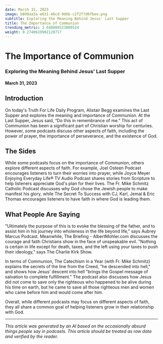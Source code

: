```yaml
---
date: March 31, 2023
image: b899aa3a-e631-46cd-9d6b-c2f2f7d6fbee.png
subtitle: Exploring the Meaning Behind Jesus' Last Supper
title: The Importance of Communion
trending_metric: 3.648809523809524
weight: 0.2740619902120717
---
```

# The Importance of Communion
### Exploring the Meaning Behind Jesus' Last Supper
#### March 31, 2023

## Introduction
On today's Truth For Life Daily Program, Alistair Begg examines the Last Supper and explores the meaning and importance of Communion. At the Last Supper, Jesus said, “Do this in remembrance of me.” This act of Communion has been a significant part of Christian worship for centuries. However, some podcasts discuss other aspects of faith, including the power of prayer, the importance of perseverance, and the existence of God.

## The Sides
While some podcasts focus on the importance of Communion, others explore different aspects of faith. For example, Joel Osteen Podcast encourages listeners to turn their worries into prayer, while Joyce Meyer Enjoying Everyday Life® TV Audio Podcast shares stories from Scripture to help listeners appreciate God's plan for their lives. The Fr. Mike Schmitz Catholic Podcast discusses why God chose the Jewish people to make manifest his glory, while The Secret To Success with CJ, Karl, Jemal & Eric Thomas encourages listeners to have faith in where God is leading them. 

## What People Are Saying
"Ultimately the purpose of this is to evoke the blessing of the father, and to assist him in his journey into wholeness in the life beyond life," says Aubrey Marcus Podcast. Meanwhile, The Briefing - AlbertMohler.com discusses the courage and faith Christians show in the face of unspeakable evil. "Nothing is certain in life except for death, taxes, and the left using your taxes to push their ideology," says The Charlie Kirk Show. 

In terms of Communion, The Catechism in a Year (with Fr. Mike Schmitz) explains the secrets of the line from the Creed, "he descended into hell," and shows how Jesus’ descent into hell "brings the Gospel message of salvation to complete fulfillment." The podcast also discusses how Jesus did not come to save only the righteous who happened to be alive during his time on earth, but he came to save all those righteous men and women who came before him and would come after him. 

Overall, while different podcasts may focus on different aspects of faith, they all share a common goal of helping listeners grow in their relationship with God.

 --- 

*This article was generated by an AI based on the occasionally absurd things people say in podcasts. This article should be treated as raw data and verified by the reader.*